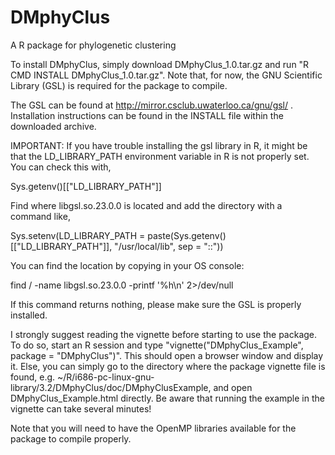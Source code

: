 # DMphyClus
A R package for phylogenetic clustering

To install DMphyClus, simply download DMphyClus_1.0.tar.gz and run "R CMD INSTALL DMphyClus_1.0.tar.gz". Note that, for now, the GNU Scientific Library (GSL) is required for the package to compile.

The GSL can be found at http://mirror.csclub.uwaterloo.ca/gnu/gsl/ . Installation instructions can be found in the INSTALL file within the downloaded archive. 

IMPORTANT: If you have trouble installing the gsl library in R, it might be that the LD_LIBRARY_PATH environment variable in R is not properly set. 
You can check this with,

Sys.getenv()[["LD_LIBRARY_PATH"]]

Find where  libgsl.so.23.0.0 is located and add the directory with a command like,

Sys.setenv(LD_LIBRARY_PATH = paste(Sys.getenv()[["LD_LIBRARY_PATH"]], "/usr/local/lib", sep = "::"))

You can find the location by copying in your OS console:

find / -name libgsl.so.23.0.0 -printf '%h\n' 2>/dev/null

If this command returns nothing, please make sure the GSL is properly installed.

I strongly suggest reading the vignette before starting to use the package. To do so, start an R session and type "vignette("DMphyClus_Example", package = "DMphyClus")". This should open a browser window and display it. Else, you can simply go to the directory where the package vignette file is found, e.g. ~/R/i686-pc-linux-gnu-library/3.2/DMphyClus/doc/DMphyClusExample, and open DMphyClus_Example.html directly. Be aware that running the example in the vignette can take several minutes!

Note that you will need to have the OpenMP libraries available for the package to compile properly.
